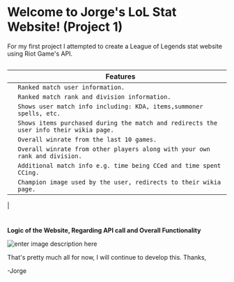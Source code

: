 ﻿# Welcome to Jorge's LoL Stat Website! (Project 1)


For my first project I attempted to create a League of Legends stat website using Riot Game's API. 



##

|                |Features|
|-|-------------------------------|
||`Ranked match user information.`            |
||`Ranked match rank and division information.`            |
||`Shows user match info including: KDA, items,summoner spells, etc.`|
||`Shows items purchased during the match and redirects the user info their wikia page.`|
||`Overall winrate from the last 10 games.`|
||`Overall winrate from other players along with your own rank and division.`|
||`Additional match info e.g. time being CCed and time spent CCing.`|
||`Champion image used by the user, redirects to their wikia page. `|
|
#
**Logic of the Website, Regarding API call and Overall Functionality**

![enter image description here](https://cdn.discordapp.com/attachments/303372529077321739/830515982124056586/Screen_Shot_2021-04-10_at_2.51.06_PM.png)


That's pretty much all for now, I will continue to develop this. Thanks,

-Jorge
